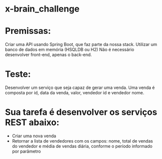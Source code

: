 # x-brain_challenge

# Premissas:

Criar uma API usando Spring Boot, que faz parte da nossa stack.
Utilizar um banco de dados em memória (HSQLDB ou H2)
Não é necessário desenvolver front-end, apenas o back-end.

# Teste:
Desenvolver um serviço que seja capaz de gerar uma venda.
Uma venda é composta por id, data da venda, valor, vendedor id e vendedor nome.

# Sua tarefa é desenvolver os serviços REST abaixo:
- Criar uma nova venda
- Retornar a lista de vendedores com os campos: nome, total de vendas do vendedor e média de vendas diária, conforme o período informado por parâmetro 
